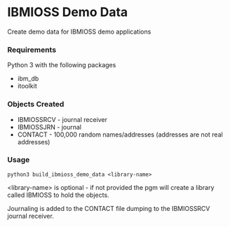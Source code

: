 # IBMIOSS Demo Data
Create demo data for IBMIOSS demo applications

### Requirements
Python 3 with the following packages
* ibm_db
* itoolkit


### Objects Created
* IBMIOSSRCV - journal receiver
* IBMIOSSJRN - journal
* CONTACT - 100,000 random names/addresses (addresses are not real addresses)

### Usage
    python3 build_ibmioss_demo_data <library-name>

&lt;library-name&gt; is optional - if not provided the pgm will create a library called IBMIOSS to hold the objects.

Journaling is added to the CONTACT file dumping to the IBMIOSSRCV journal receiver.
